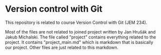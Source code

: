 # Version control with Git

This repository is related to course Version Control with Git (JEM 234).

Most of the files are not related to joined project written by Jan Hrušák and Jakub Michalski. The file called "project" contains everything related to the project. It contains "project_main.md" which is markdown that is basically our project. Other files are just related to this markdown.

